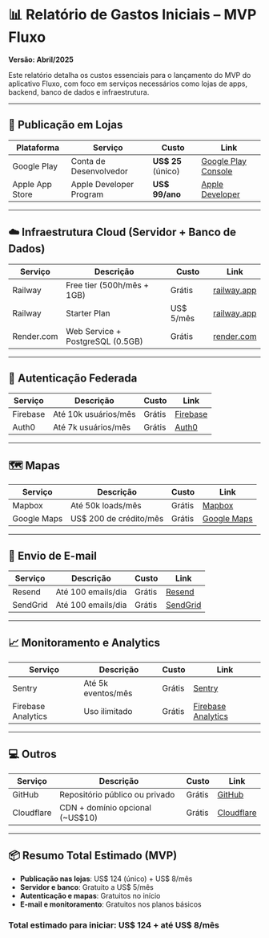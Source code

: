 
# 📊 Relatório de Gastos Iniciais – MVP Fluxo
**Versão: Abril/2025**

Este relatório detalha os custos essenciais para o lançamento do MVP do aplicativo Fluxo, com foco em serviços necessários como lojas de apps, backend, banco de dados e infraestrutura.

---

## 🛒 Publicação em Lojas

| Plataforma      | Serviço                     | Custo         | Link                                   |
|-----------------|-----------------------------|---------------|----------------------------------------|
| Google Play     | Conta de Desenvolvedor      | **US$ 25** (único) | [Google Play Console](https://play.google.com/console/about/) |
| Apple App Store | Apple Developer Program     | **US$ 99/ano**     | [Apple Developer](https://developer.apple.com/programs/) |

---

## ☁️ Infraestrutura Cloud (Servidor + Banco de Dados)

| Serviço      | Descrição                          | Custo         | Link                              |
|--------------|--------------------------------------|---------------|-----------------------------------|
| Railway      | Free tier (500h/mês + 1GB)          | Grátis        | [railway.app](https://railway.app) |
| Railway      | Starter Plan                        | US$ 5/mês     | [railway.app](https://railway.app) |
| Render.com   | Web Service + PostgreSQL (0.5GB)    | Grátis        | [render.com](https://render.com)  |

---

## 🔐 Autenticação Federada

| Serviço     | Descrição                        | Custo         | Link                                 |
|-------------|----------------------------------|---------------|--------------------------------------|
| Firebase    | Até 10k usuários/mês             | Grátis        | [Firebase](https://firebase.google.com/pricing) |
| Auth0       | Até 7k usuários/mês              | Grátis        | [Auth0](https://auth0.com/pricing) |

---

## 🗺️ Mapas

| Serviço     | Descrição                        | Custo         | Link                                  |
|-------------|----------------------------------|---------------|---------------------------------------|
| Mapbox      | Até 50k loads/mês                | Grátis        | [Mapbox](https://www.mapbox.com/pricing/) |
| Google Maps | US$ 200 de crédito/mês           | Grátis        | [Google Maps](https://developers.google.com/maps/documentation) |

---

## 📩 Envio de E-mail

| Serviço     | Descrição                        | Custo         | Link                                  |
|-------------|----------------------------------|---------------|---------------------------------------|
| Resend      | Até 100 emails/dia               | Grátis        | [Resend](https://resend.com/pricing)  |
| SendGrid    | Até 100 emails/dia               | Grátis        | [SendGrid](https://sendgrid.com/)     |

---

## 📈 Monitoramento e Analytics

| Serviço     | Descrição                        | Custo         | Link                                  |
|-------------|----------------------------------|---------------|---------------------------------------|
| Sentry      | Até 5k eventos/mês               | Grátis        | [Sentry](https://sentry.io/pricing/)  |
| Firebase Analytics | Uso ilimitado            | Grátis        | [Firebase Analytics](https://firebase.google.com/products/analytics) |

---

## 💻 Outros

| Serviço     | Descrição                        | Custo         | Link                                  |
|-------------|----------------------------------|---------------|---------------------------------------|
| GitHub      | Repositório público ou privado   | Grátis        | [GitHub](https://github.com)          |
| Cloudflare  | CDN + domínio opcional (~US$10)  | Grátis        | [Cloudflare](https://cloudflare.com)  |

---

## 📦 Resumo Total Estimado (MVP)

- **Publicação nas lojas**: US$ 124 (único) + US$ 8/mês  
- **Servidor e banco**: Gratuito a US$ 5/mês  
- **Autenticação e mapas**: Gratuitos no início  
- **E-mail e monitoramento**: Gratuitos nos planos básicos  

### **Total estimado para iniciar: US$ 124 + até US$ 8/mês**
